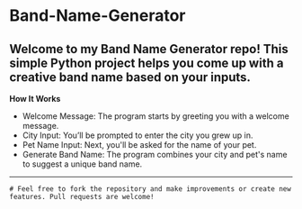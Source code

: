 # Band-Name-Generator
Welcome to my Band Name Generator repo! This simple Python project helps you come up with a creative band name based on your inputs.
---

**How It Works**
* Welcome Message: The program starts by greeting you with a welcome message.
* City Input: You’ll be prompted to enter the city you grew up in.
* Pet Name Input: Next, you'll be asked for the name of your pet.
* Generate Band Name: The program combines your city and pet's name to suggest a unique band name.
---
```
# Feel free to fork the repository and make improvements or create new features. Pull requests are welcome!
```
